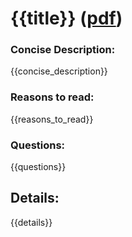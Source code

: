 
# {{title}} ([pdf]({{pdf_path}}))


### Concise Description:

{{concise_description}}

### Reasons to read:

{{reasons_to_read}}

### Questions:

{{questions}}

## Details:

{{details}}